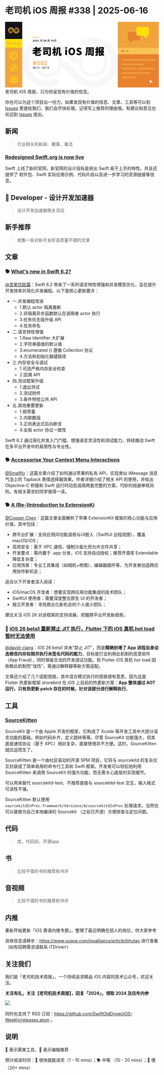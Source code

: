 # 老司机 iOS 周报 #338 | 2025-06-16

![ios-weekly](https://github.com/SwiftOldDriver/iOS-Weekly/blob/master/assets/weekly-header/302.jpg?raw=true)
老司机 iOS 周报，只为你呈现有价值的信息。

你也可以为这个项目出一份力，如果发现有价值的信息、文章、工具等可以到 [Issues](https://github.com/SwiftOldDriver/iOS-Weekly/issues) 里提给我们，我们会尽快处理。记得写上推荐的理由哦。有建议和意见也欢迎到 [Issues](https://github.com/SwiftOldDriver/iOS-Weekly/issues) 提出。

## 新闻

> 行业相关的新闻、趣事、看法

### [Redesigned Swift.org is now live](https://www.swift.org/blog/redesigned-swift-org-is-now-live/)

Swift 上线了新的官网，新官网的设计目标是突出 Swift 易于上手的特性。并且还提供了 软件包、Swift 实际应用示例、代码片段以及进一步学习的资源链接等信息。

##  Developer - 设计开发加速器

> 设计开发加速器相关活动

## 新手推荐

> 收集一些对新手友好且质量不错的文章

## 文章

### 🐕 [What's new in Swift 6.2?](https://www.hackingwithswift.com/articles/277/whats-new-in-swift-6-2)

[@含笑饮砒霜](https://weibo.com/chinafishnews/)：Swift 6.2 带来了一系列语言特性增强和并发模型优化，旨在提升开发效率并简化并发编程。以下是核心更新要点：
- 一.并发编程改进
	- 1.默认 actor 隔离推断
	- 2.非隔离异步函数默认在调用者 actor 执行
	- 3.任务优先级升级 API
	- 4.任务命名
- 二.语言特性增强
	- 1.Raw Identifier 大扩展
	- 2.字符串插值的默认值
	- 3.enumerated () 遵循 Collection 协议
	- 4.方法和初始化器键路径
- 三.内存安全与调试
	- 1.可选严格内存安全检查
	- 2.回溯 API
- 四.测试框架升级
	- 1.退出测试
	- 2.测试附件
	- 3.条件特性公共 API
- 五.其他重要更新
	- 1.弱常量
	- 2.内联数组
	- 3.正则表达式后向断言
	- 4.全局 actor 协议一致性

Swift 6.2 通过简化并发入门门槛、增强语言灵活性和测试能力，持续推动 Swift 在多平台开发中的易用性与专业性。

### 🐕 [Accessorise Your Context Menu Interactions](https://sebvidal.com/blog/accessorise-your-context-menu-interactions/)
[@Smallfly](https://github.com/iostalks)：这篇文章介绍了如何通过苹果的私有 API，实现类似 iMessage 消息气泡上的 Tapback 表情选择器效果。作者详细介绍了相关 API 的使用，并给出 Objective-C 桥接和 Swift 运行时动态调用两套完整的方案，巧妙的规避审核风险。有相关需求的同学值得一读。

### 🐕 [A (Re-)Introduction to ExtensionKi](https://www.massicotte.org/extensionkit-intro)

[@Cooper Chen](https://github.com/cjlcooper)：这篇文章全面解析了苹果 ExtensionKit 框架的核心功能与应用价值，其中包括：

- 跨平台扩展：支持应用间功能调用与UI嵌入（SwiftUI 远程视图），覆盖 macOS/iOS；
- 高效安全：基于 XPC 通信，强制沙盒化但允许文件共享；
- 开发要点：需内置于 .app 分发，iOS 支持自动授权；推荐开源库 Extendable 降低复杂度；
- 应用场景：专业工具集成（如相机+修图）、编辑器插件等，为开发者创造跨应用协作新机会；

适合以下开发者深入阅读：

- iOS/macOS 开发者：想要实现跨应用功能集成的技术团队；
- SwiftUI 使用者：需要深度整合原生 UI 的开发者；
- 独立开发者：寻找商业化新机会的个人或小团队；

建议关注 iOS 26 对该框架的支持进展，把握跨平台开发新趋势。

### 🐎 [iOS 26 beta1 重新禁止 JIT 执行，Flutter 下的 iOS 真机 hot load 暂时无法使用](https://mp.weixin.qq.com/s/KREg8100EKo3oemJZ6F36Q)

[@david-clang](https://github.com/david-clang)：iOS 26 beta1 并未“禁止 JIT”，而是**精确封堵了 App 进程自身动态修改内存权限并执行未签名代码的能力**，目标是打击利用此机制的恶意软件（App Fraud），同时保留合法的开发调试功能。但 Flutter iOS 真机 hot load 因依赖此机制而“误伤”，需通过解释器等新方案适配。

文章还介绍了几个适配思路，其中混合模式执行的思路很有意思，因为这是 Flutter 热更新框架 shorebird 在 iOS 上目前的热更新方案：**App 整体通过 AOT 运行，只有热更新 patch 存在的时候，针对该部分进行解释执行**。

## 工具

### [SourceKitten](https://github.com/jpsim/SourceKitten)

SourceKit 是一个由 Apple 开发的框架，它构成了 Xcode 等开发工具中大部分语言功能的基础，例如代码补齐，定义跳转等等。尽管 SourceKit 功能强大，但其底层通信协议（基于 XPC）相对复杂，直接使用并不方便。这时，SourceKitten 就应运而生了。

SourceKitten 是一个由社区驱动的开源 SPM 项目，它将与 sourcekitd 的复杂交互封装成了简单易用的命令行工具和 Swift 框架。开发者可以轻松地利用 SourceKitten 来调用 SourceKit 的强大功能，而无需关心底层的实现细节。

可以用来替代 sourcekitd-test，不推荐直接与 sourcekitd-test 交互，输入格式可读性不强。

SourceKitten 默认使用 `sourcekitdInProc.framework/Versions/A/sourcekitdInProc` 处理请求，当然也可以替换为自己本地编译的 Sourcekit （之前已开源）方便排查与定位问题。

## 代码

> 库，代码段，开源app

## 书

> 比较不错的书的推荐和书评

## 音视频

> 比较不错的书的推荐和书评

## 内推

重新开始更新「iOS 靠谱内推专题」，整理了最近明确在招人的岗位，供大家参考

具体信息请移步：https://www.yuque.com/iosalliance/article/bhutav 进行查看（如有招聘需求请联系 iTDriverr）

## 关注我们

我们是「老司机技术周报」，一个持续追求精品 iOS 内容的技术公众号，欢迎关注。

**关注有礼，关注【老司机技术周报】，回复「2024」，领取 2024 及往年内参**

![](https://github.com/SwiftOldDriver/iOS-Weekly/blob/master/assets/qrcode_for_wechat.jpg?raw=true)

同时也支持了 RSS 订阅：https://github.com/SwiftOldDriver/iOS-Weekly/releases.atom 。

## 说明

🚧 表示需某工具，🌟 表示编辑推荐

预计阅读时间：🐎 很快就能读完（1 - 10 mins）；🐕 中等 （10 - 20 mins）；🐢 慢（20+ mins）
